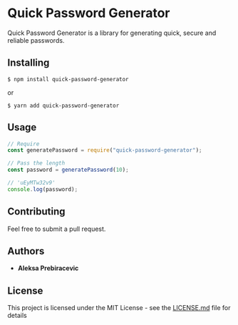 # Quick Password Generator

Quick Password Generator is a library for generating quick, secure and reliable passwords.

## Installing

```
$ npm install quick-password-generator
```

or

```
$ yarn add quick-password-generator
```

## Usage

```javascript
// Require
const generatePassword = require("quick-password-generator");

// Pass the length
const password = generatePassword(10);

// 'uEyMTw32v9'
console.log(password);
```

## Contributing

Feel free to submit a pull request.

## Authors

- **Aleksa Prebiracevic**

## License

This project is licensed under the MIT License - see the [LICENSE.md](LICENSE.md) file for details
